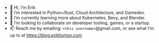 - 👋 Hi, I’m Erik
- 👀 I’m interested in Python+Rust, Cloud Architecture, and Gamedev.
- 🌱 I’m currently learning more about Kubernetes, Bevy, and Blender.
- 💞️ I’m looking to collaborate on developer tooling, games, or a startup.
- 📫 Reach me by emailing: `<this username>`@gmail.com, or see what I'm up to at https://blog.erikhorton.com
